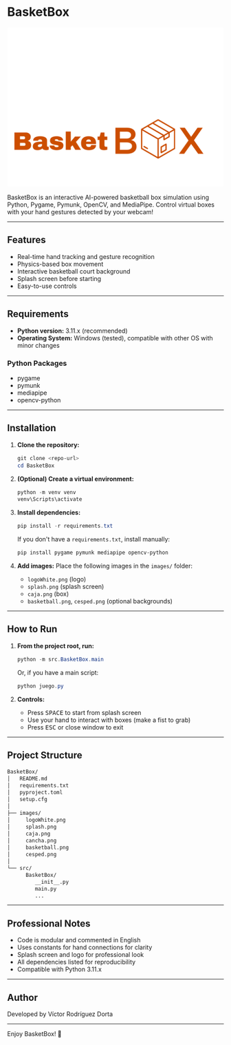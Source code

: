 # BasketBox

![BasketBox Logo](images/logoWhite.png)

BasketBox is an interactive AI-powered basketball box simulation using Python, Pygame, Pymunk, OpenCV, and MediaPipe. Control virtual boxes with your hand gestures detected by your webcam!

---

## Features
- Real-time hand tracking and gesture recognition
- Physics-based box movement
- Interactive basketball court background
- Splash screen before starting
- Easy-to-use controls

---

## Requirements
- **Python version:** 3.11.x (recommended)
- **Operating System:** Windows (tested), compatible with other OS with minor changes

### Python Packages
- pygame
- pymunk
- mediapipe
- opencv-python

---

## Installation

1. **Clone the repository:**
   ```powershell
   git clone <repo-url>
   cd BasketBox
   ```

2. **(Optional) Create a virtual environment:**
   ```powershell
   python -m venv venv
   venv\Scripts\activate
   ```

3. **Install dependencies:**
   ```powershell
   pip install -r requirements.txt
   ```
   If you don't have a `requirements.txt`, install manually:
   ```powershell
   pip install pygame pymunk mediapipe opencv-python
   ```

4. **Add images:**
   Place the following images in the `images/` folder:
   - `logoWhite.png` (logo)
   - `splash.png` (splash screen)
   - `caja.png` (box)
   - `basketball.png`, `cesped.png` (optional backgrounds)

---

## How to Run

1. **From the project root, run:**
   ```powershell
   python -m src.BasketBox.main
   ```
   Or, if you have a main script:
   ```powershell
   python juego.py
   ```

2. **Controls:**
   - Press <kbd>SPACE</kbd> to start from splash screen
   - Use your hand to interact with boxes (make a fist to grab)
   - Press <kbd>ESC</kbd> or close window to exit

---

## Project Structure
```
BasketBox/
│   README.md
│   requirements.txt
│   pyproject.toml
│   setup.cfg
│
├── images/
│     logoWhite.png
│     splash.png
│     caja.png
│     cancha.png
│     basketball.png
│     cesped.png
│
└── src/
      BasketBox/
         __init__.py
         main.py
         ...
```

---

## Professional Notes
- Code is modular and commented in English
- Uses constants for hand connections for clarity
- Splash screen and logo for professional look
- All dependencies listed for reproducibility
- Compatible with Python 3.11.x

---

## Author
Developed by Víctor Rodríguez Dorta

---

Enjoy BasketBox! 🏀
